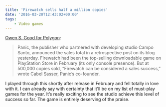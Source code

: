 ```yaml
---
title: 'Firewatch sells half a million copies'
date: '2016-03-20T12:43:02+00:00'
tags:
    - Video games
---
```


[Owen S. Good for Polygon](https://www.polygon.com/2016/3/19/11269280/firewatch-sales-pc-ps4-psn):

> Panic, the publisher who partnered with developing studio Campo Santo, announced the sales total in a retrospective post on its blog yesterday. Firewatch had been the top-selling downloadable game on PlayStation Store in February (its only console presence). But at 500,000 copies sold, “Firewatch can be considered a sales success,” wrote Cabel Sasser, Panic’s co-founder.

I played through this shortly after release in February and fell totally in love with it. I can already say with certainty that it’ll be on my list of must-play games for the year. It’s really exciting to see the studio achieve this level of success so far. The game is entirely deserving of the praise.
